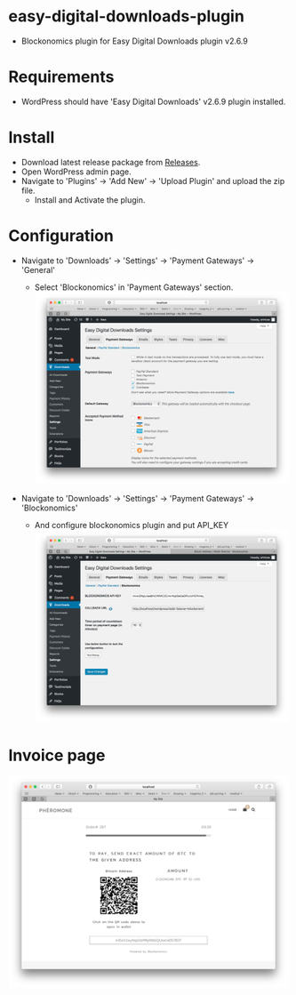 # easy-digital-downloads-plugin
  * Blockonomics plugin for Easy Digital Downloads plugin v2.6.9
# Requirements
  * WordPress should have 'Easy Digital Downloads' v2.6.9 plugin installed.
# Install 
  * Download latest release package from [Releases](https://github.com/blockonomics/easy-digital-downloads-plugin/releases).
  * Open WordPress admin page.
  * Navigate to 'Plugins' -> 'Add New' -> 'Upload Plugin' and upload the zip file. 
	* Install and Activate the plugin.
# Configuration
  * Navigate to 'Downloads' -> 'Settings' -> 'Payment Gateways' -> 'General'
  	* Select 'Blockonomics' in 'Payment Gateways' section.
  ![](screenshots/screenshot_1.png)

  * Navigate to 'Downloads' -> 'Settings' -> 'Payment Gateways' -> 'Blockonomics'
  	* And configure blockonomics plugin and put API_KEY
  ![](screenshots/screenshot_2.png) 
# Invoice page
  ![](screenshots/screenshot_3.png) 
